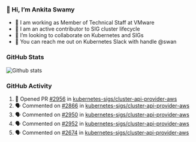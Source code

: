 ### 👋 Hi, I’m Ankita Swamy 

- 💼 I am working as Member of Technical Staff at VMware
- 👀 I am an active contributor to SIG cluster lifecycle 
- 💞️ I’m looking to collaborate on Kubernetes and SIGs
- 💬 You can reach me out on Kubernetes Slack with handle @swan

### GitHub Stats
![Github stats](https://github-readme-stats.vercel.app/api?username=Ankitasw&count_private=true&show_icons=true&theme=tokyonight)

### GitHub Activity 
<!--START_SECTION:activity-->
1. 💪 Opened PR [#2956](https://github.com/kubernetes-sigs/cluster-api-provider-aws/pull/2956) in [kubernetes-sigs/cluster-api-provider-aws](https://github.com/kubernetes-sigs/cluster-api-provider-aws)
2. 🗣 Commented on [#2866](https://github.com/kubernetes-sigs/cluster-api-provider-aws/issues/2866) in [kubernetes-sigs/cluster-api-provider-aws](https://github.com/kubernetes-sigs/cluster-api-provider-aws)
3. 🗣 Commented on [#2950](https://github.com/kubernetes-sigs/cluster-api-provider-aws/issues/2950) in [kubernetes-sigs/cluster-api-provider-aws](https://github.com/kubernetes-sigs/cluster-api-provider-aws)
4. 🗣 Commented on [#2952](https://github.com/kubernetes-sigs/cluster-api-provider-aws/issues/2952) in [kubernetes-sigs/cluster-api-provider-aws](https://github.com/kubernetes-sigs/cluster-api-provider-aws)
5. 🗣 Commented on [#2674](https://github.com/kubernetes-sigs/cluster-api-provider-aws/issues/2674) in [kubernetes-sigs/cluster-api-provider-aws](https://github.com/kubernetes-sigs/cluster-api-provider-aws)
<!--END_SECTION:activity-->
